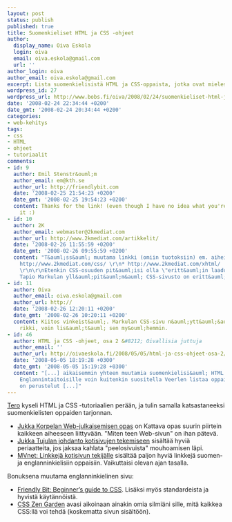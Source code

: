 ```yaml
---
layout: post
status: publish
published: true
title: Suomenkieliset HTML ja CSS -ohjeet
author:
  display_name: Oiva Eskola
  login: oiva
  email: oiva.eskola@gmail.com
  url: ''
author_login: oiva
author_email: oiva.eskola@gmail.com
excerpt: Lista suomenkielisistä HTML ja CSS-oppaista, jotka ovat mielestäni hyviä.
wordpress_id: 27
wordpress_url: http://www.bobs.fi/oiva/2008/02/24/suomenkieliset-html-ja-css-ohjeet/
date: '2008-02-24 22:34:44 +0200'
date_gmt: '2008-02-24 20:34:44 +0200'
categories:
- web-kehitys
tags:
- css
- HTML
- ohjeet
- tutoriaalit
comments:
- id: 9
  author: Emil Stenstr&ouml;m
  author_email: em@kth.se
  author_url: http://friendlybit.com
  date: '2008-02-25 21:54:23 +0200'
  date_gmt: '2008-02-25 19:54:23 +0200'
  content: Thanks for the link! (even though I have no idea what you're saying about
    it :)
- id: 10
  author: 2K
  author_email: webmaster@2kmediat.com
  author_url: http://www.2kmediat.com/artikkelit/
  date: '2008-02-26 11:55:59 +0200'
  date_gmt: '2008-02-26 09:55:59 +0200'
  content: "T&auml;ss&auml; muutama linkki (omiin tuotoksiin) em. aiheista: \r\n*
    http://www.2kmediat.com/css/ \r\n* http://www.2kmediat.com/xhtml/
    \r\n\r\nEtenkin CSS-osuuden pit&auml;isi olla \"eritt&auml;in laadukas\".  My&ouml;s
    Tapio Markulan yll&auml;pit&auml;m&auml; CSS-sivusto on eritt&auml;in suositeltava."
- id: 11
  author: Oiva
  author_email: oiva.eskola@gmail.com
  author_url: http://
  date: '2008-02-26 12:20:11 +0200'
  date_gmt: '2008-02-26 10:20:11 +0200'
  content: Kiitos vinkeist&auml;. Markulan CSS-sivu n&auml;ytt&auml;&auml; olevan
    rikki, voin lis&auml;t&auml; sen my&ouml;hemmin.
- id: 46
  author: HTML ja CSS -ohjeet, osa 2 &#8212; Oivallisia juttuja
  author_email: ''
  author_url: http://oivaeskola.fi/2008/05/05/html-ja-css-ohjeet-osa-2/
  date: '2008-05-05 18:19:28 +0300'
  date_gmt: '2008-05-05 15:19:28 +0300'
  content: "[...] aikaisemmin yhteen muutamia suomenkielisi&auml; HTML ja CSS -ohjeita.
    Englannintaitoisille voin kuitenkin suositella Veerlen listaa oppaista. Mukana
    on perustelut [...]"
---
```

<p><a href="http://tero.vuodatus.net/">Tero</a> kyseli HTML ja CSS -tutoriaalien per&auml;&auml;n, ja tulin samalla katsastaneeksi suomenkielisten oppaiden tarjonnan.</p>
<ul>
<li><a href="http://www.cs.tut.fi/~jkorpela/webjulk/">Jukka Korpelan Web-julkaisemisen opas</a> on Kattava opas suurin piirtein kaikkeen aiheeseen liittyv&auml;&auml;n. "Miten teen Web-sivun" on ihan p&auml;tev&auml;.</li>
<li><a href="http://koti.mbnet.fi/ugo/johdanto.html">Jukka Tujulan johdanto kotisivujen tekemiseen</a> sis&auml;lt&auml;&auml; hyvi&auml; periaatteita, jos jaksaa kahlata "peelosivuista" mouhoamisen l&auml;pi.</li>
<li><a href="http://www.mvnet.fi/index.php?osio=Kotisivun_teko&amp;sivu=Linkkej%C3%A4">MVnet: Linkkej&auml; kotisivun tekij&auml;lle</a> sis&auml;lt&auml;&auml; paljon hyvi&auml; linkkej&auml; suomen- ja englanninkielisiin oppaisiin. Vaikuttaisi olevan ajan tasalla.</li>
</ul>
<p>Bonuksena muutama englanninkielinen sivu:</p>
<ul>
<li><a href="http://friendlybit.com/css/beginners-guide-to-css-and-standards/">Friendly Bit: Beginner&rsquo;s guide to CSS</a>. Lis&auml;ksi my&ouml;s standardeista ja hyvist&auml; k&auml;yt&auml;nn&ouml;ist&auml;.</li>
<li><a href="http://www.csszengarden.com/">CSS Zen Garden</a> avasi aikoinaan ainakin omia silmi&auml;ni sille, mit&auml; kaikkea CSS:ll&auml; voi tehd&auml; (koskematta sivun sis&auml;lt&ouml;&ouml;n).</li>
</ul>
